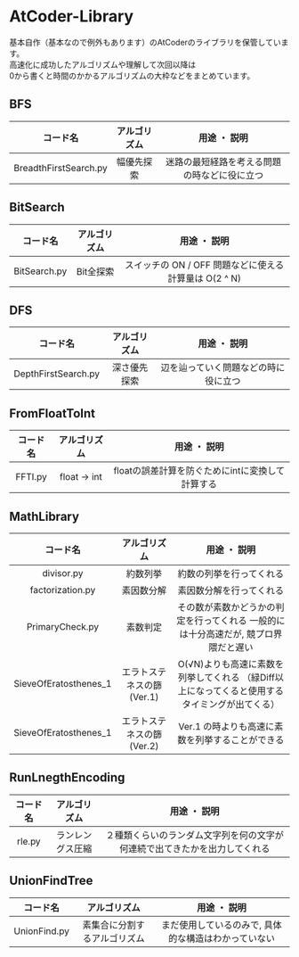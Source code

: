 # AtCoder-Library
基本自作（基本なので例外もあります）のAtCoderのライブラリを保管しています。  
高速化に成功したアルゴリズムや理解して次回以降は  
0から書くと時間のかかるアルゴリズムの大枠などをまとめています。

## BFS
|コード名|アルゴリズム|用途 ・ 説明|
|:--:|:--:|:--:|
|BreadthFirstSearch.py|幅優先探索|迷路の最短経路を考える問題の時などに役に立つ|

## BitSearch
|コード名|アルゴリズム|用途 ・ 説明|
|:--:|:--:|:--:|
|BitSearch.py|Bit全探索|スイッチの ON / OFF 問題などに使える  計算量は O(2 ^ N) |

## DFS
|コード名|アルゴリズム|用途 ・ 説明|
|:--:|:--:|:--:|
|DepthFirstSearch.py|深さ優先探索|辺を辿っていく問題などの時に役に立つ|

## FromFloatToInt
|コード名|アルゴリズム|用途 ・ 説明|
|:--:|:--:|:--:|
|FFTI.py|float -> int|floatの誤差計算を防ぐためにintに変換して計算する|

## MathLibrary
|コード名|アルゴリズム|用途 ・ 説明|
|:--:|:--:|:--:|
|divisor.py|約数列挙|約数の列挙を行ってくれる|
|factorization.py|素因数分解|素因数分解を行ってくれる|
|PrimaryCheck.py|素数判定|その数が素数かどうかの判定を行ってくれる  一般的には十分高速だが, 競プロ界隈だと遅い|
|SieveOfEratosthenes_1|エラトステネスの篩 (Ver.1) |O(√N)よりも高速に素数を列挙してくれる （緑Diff以上になってくると使用するタイミングが出てくる）|
|SieveOfEratosthenes_1|エラトステネスの篩 (Ver.2) |Ver.1 の時よりも高速に素数を列挙することができる|

## RunLnegthEncoding
|コード名|アルゴリズム|用途 ・ 説明|
|:--:|:--:|:--:|
|rle.py|ランレングス圧縮|２種類くらいのランダム文字列を何の文字が何連続で出てきたかを出力してくれる|

## UnionFindTree
|コード名|アルゴリズム|用途 ・ 説明|
|:--:|:--:|:--:|
|UnionFind.py|素集合に分割するアルゴリズム|まだ使用しているのみで, 具体的な構造はわかっていない|
